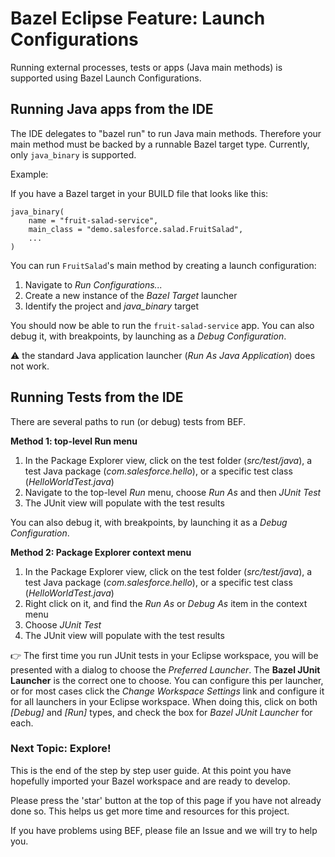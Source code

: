 # Bazel Eclipse Feature: Launch Configurations

Running external processes, tests or apps (Java main methods) is supported using Bazel Launch Configurations.

## Running Java apps from the IDE

The IDE delegates to "bazel run" to run Java main methods.  Therefore your main
method must be backed by a runnable Bazel target type. Currently, only `java_binary`
is supported.

Example:

If you have a Bazel target in your BUILD file that looks like this:
```
java_binary(
    name = "fruit-salad-service",
    main_class = "demo.salesforce.salad.FruitSalad",
    ...
)
```

You can run `FruitSalad`'s main method by creating a launch configuration:

1. Navigate to *Run Configurations...*
1. Create a new instance of the *Bazel Target* launcher
1. Identify the project and *java_binary* target

You should now be able to run the `fruit-salad-service` app.
You can also debug it, with breakpoints, by launching as a *Debug Configuration*.

:warning: the standard Java application launcher (*Run As Java Application*) does not work.

## Running Tests from the IDE

There are several paths to run (or debug) tests from BEF.

**Method 1: top-level Run menu**

1. In the Package Explorer view, click on the test folder (*src/test/java*), a test Java package (*com.salesforce.hello*), or a specific test class (*HelloWorldTest.java*)
1. Navigate to the top-level *Run* menu, choose *Run As* and then *JUnit Test*
1. The JUnit view will populate with the test results

You can also debug it, with breakpoints, by launching it as a *Debug Configuration*.

**Method 2: Package Explorer context menu**

1. In the Package Explorer view, click on the test folder (*src/test/java*), a test Java package (*com.salesforce.hello*), or a specific test class (*HelloWorldTest.java*)
1. Right click on it, and find the *Run As* or *Debug As* item in the context menu
1. Choose *JUnit Test*
1. The JUnit view will populate with the test results

:point_right: The first time you run JUnit tests in your Eclipse workspace, you will be presented
  with a dialog to choose the *Preferred Launcher*.
The **Bazel JUnit Launcher** is the correct one to choose.
You can configure this per launcher, or for most cases click the *Change Workspace Settings* link
  and configure it for all launchers in your Eclipse workspace.
When doing this, click on both *\[Debug\]* and *\[Run\]* types, and check the box for
  *Bazel JUnit Launcher* for each.

### Next Topic: Explore!

This is the end of the step by step user guide.
At this point you have hopefully imported your Bazel workspace and are ready to develop.

Please press the 'star' button at the top of this page if you have not already done so.
This helps us get more time and resources for this project.

If you have problems using BEF, please file an Issue and we will try to help you.
